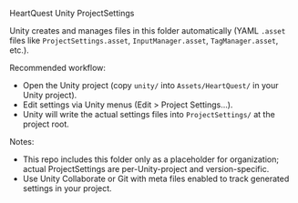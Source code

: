 HeartQuest Unity ProjectSettings

Unity creates and manages files in this folder automatically (YAML `.asset` files like `ProjectSettings.asset`, `InputManager.asset`, `TagManager.asset`, etc.).

Recommended workflow:
- Open the Unity project (copy `unity/` into `Assets/HeartQuest/` in your Unity project).
- Edit settings via Unity menus (Edit > Project Settings...).
- Unity will write the actual settings files into `ProjectSettings/` at the project root.

Notes:
- This repo includes this folder only as a placeholder for organization; actual ProjectSettings are per-Unity-project and version-specific.
- Use Unity Collaborate or Git with meta files enabled to track generated settings in your project.

